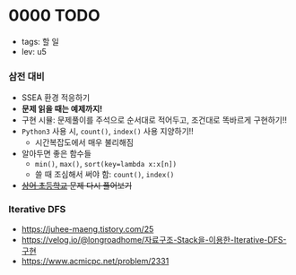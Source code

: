 # 0000 TODO

- tags: 할 일
- lev: u5

### 삼전 대비
 - SSEA 환경 적응하기
 - **문제 읽을 때는 예제까지!**
 - 구현 시뮬: 문제풀이를 주석으로 순서대로 적어두고, 조건대로 똑바르게 구현하기!!
 - `Python3` 사용 시, `count()`, `index()` 사용 지양하기!!
    - 시간복잡도에서 매우 불리해짐
 - 알아두면 좋은 함수들
    - `min()`, `max()`, `sort(key=lambda x:x[n])`
    - 쓸 때 조심해서 써야 함: `count()`, `index()`
 - ~~[상어 초등학교](https://uhug.github.io/docs/21608) 문제 다시 풀어보기~~

### Iterative DFS
 - https://juhee-maeng.tistory.com/25
 - https://velog.io/@longroadhome/자료구조-Stack을-이용한-Iterative-DFS-구현
 - https://www.acmicpc.net/problem/2331